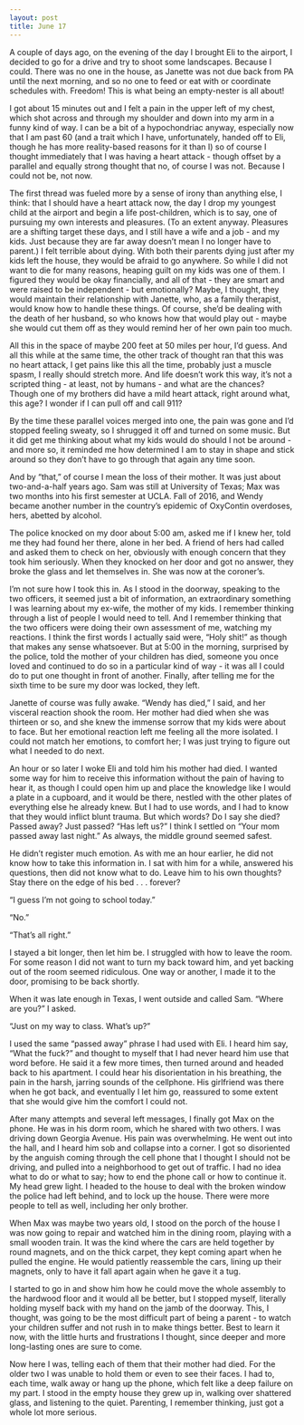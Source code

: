 ```yaml
---
layout: post
title: June 17
---
```


A couple of days ago, on the evening of the day I brought Eli to the airport, I decided to go for a drive and try to shoot some landscapes. Because I could. There was no one in the house, as Janette was not due back from PA until the next morning, and so no one to feed or eat with or coordinate schedules with. Freedom! This is what being an empty-nester is all about!

I got about 15 minutes out and I felt a pain in the upper left of my chest, which shot across and through my shoulder and down into my arm in a funny kind of way. I can be a bit of a hypochondriac anyway, especially now that I am past 60 (and a trait which I have, unfortunately, handed off to Eli, though he has more reality-based reasons for it than I) so of course I thought immediately that I was having a heart attack - though offset by a parallel and equally strong thought that no, of course I was not. Because I could not be, not now. 

The first thread was fueled more by a sense of irony than anything else, I think: that I should have a heart attack now, the day I drop my youngest child at the airport and begin a life post-children, which is to say, one of pursuing my own interests and pleasures. (To an extent anyway. Pleasures are a shifting target these days, and I still have a wife and a job - and my kids. Just because they are far away doesn’t mean I no longer have to parent.) I felt terrible about dying. With both their parents dying just after my kids left the house, they would be afraid to go anywhere. So while I did not want to die for many reasons, heaping guilt on my kids was one of them. I figured they would be okay financially, and all of that - they are smart and were raised to be independent - but emotionally? Maybe, I thought, they would maintain their relationship with Janette, who, as a family therapist, would know how to handle these things. Of course, she’d be dealing with the death of her husband, so who knows how that would play out - maybe she would cut them off as they would remind her of her own pain too much. 

All this in the space of maybe 200 feet at 50 miles per hour, I’d guess. And all this while at the same time, the other track of thought ran that this was no heart attack, I get pains like this all the time, probably just a muscle spasm, I really should stretch more. And life doesn’t work this way, it’s not a scripted thing - at least, not by humans - and what are the chances? Though one of my brothers did have a mild heart attack, right around what, this age? I wonder if I can pull off and call 911?

By the time these parallel voices merged into one, the pain was gone and I’d stopped feeling sweaty, so I shrugged it off and turned on some music. But it did get me thinking about what my kids would do should I not be around - and more so, it reminded me how determined I am to stay in shape and stick around so they don’t have to go through that again any time soon.

And by “that,” of course I mean the loss of their mother. It was just about two-and-a-half years ago. Sam was still at University of Texas; Max was two months into his first semester at UCLA. Fall of 2016, and Wendy became another number in the country’s epidemic of OxyContin overdoses, hers, abetted by alcohol. 

The police knocked on my door about 5:00 am, asked me if I knew her, told me they had found her there, alone in her bed. A friend of hers had called and asked them to check on her, obviously with enough concern that they took him seriously. When they knocked on her door and got no answer, they broke the glass and let themselves in. She was now at the coroner’s.

I’m not sure how I took this in. As I stood in the doorway, speaking to the two officers, it seemed just a bit of information, an extraordinary something I was learning about my ex-wife, the mother of my kids. I remember thinking through a list of people I would need to tell. And I remember thinking that the two officers were doing their own assessment of me, watching my reactions. I think the first words I actually said were, “Holy shit!” as though that makes any sense whatsoever. But at 5:00 in the morning, surprised by the police, told the mother of your children has died, someone you once loved and continued to do so in a particular kind of way - it was all I could do to put one thought in front of another. Finally, after telling me for the sixth time to be sure my door was locked, they left.

Janette of course was fully awake. “Wendy has died,” I said, and her visceral reaction shook the room. Her mother had died when she was thirteen or so, and she knew the immense sorrow that my kids were about to face. But her emotional reaction left me feeling all the more isolated. I could not match her emotions, to comfort her; I was just trying to figure out what I needed to do next.

An hour or so later I woke Eli and told him his mother had died. I wanted some way for him to receive this information without the pain of having to hear it, as though I could open him up and place the knowledge like I would a plate in a cupboard, and it would be there, nestled with the other plates of everything else he already knew. But I had to use words, and I had to know that they would inflict blunt trauma. But which words? Do I say she died? Passed away? Just passed? “Has left us?” I think I settled on “Your mom passed away last night.” As always, the middle ground seemed safest.

He didn’t register much emotion. As with me an hour earlier, he did not know how to take this information in. I sat with him for a while, answered his questions, then did not know what to do. Leave him to his own thoughts? Stay there on the edge of his bed . . . forever? 

“I guess I’m not going to school today.”

“No.”

“That’s all right.”

I stayed a bit longer, then let him be. I struggled with how to leave the room. For some reason I did not want to turn my back toward him, and yet backing out of the room seemed ridiculous. One way or another, I made it to the door, promising to be back shortly.

When it was late enough in Texas, I went outside and called Sam. “Where are you?” I asked.

“Just on my way to class. What’s up?”

I used the same “passed away” phrase I had used with Eli. I heard him say, “What the fuck?” and thought to myself that I had never heard him use that word before. He said it a few more times, then turned around and headed back to his apartment. I could hear his disorientation in his breathing, the pain in the harsh, jarring sounds of the cellphone. His girlfriend was there when he got back, and eventually I let him go, reassured to some extent that she would give him the comfort I could not.

After many attempts and several left messages, I finally got Max on the phone. He was in his dorm room, which he shared with two others. I was driving down Georgia Avenue. His pain was overwhelming. He went out into the hall, and I heard him sob and collapse into a corner. I got so disoriented by the anguish coming through the cell phone that I thought I should not be driving, and pulled into a neighborhood to get out of traffic. I had no idea what to do or what to say; how to end the phone call or how to continue it. My head grew light. I headed to the house to deal with the broken window the police had left behind, and to lock up the house. There were more people to tell as well, including her only brother. 

When Max was maybe two years old, I stood on the porch of the house I was now going to repair and watched him in the dining room, playing with a small wooden train. It was the kind where the cars are held together by round magnets, and on the thick carpet, they kept coming apart when he pulled the engine. He would patiently reassemble the cars, lining up their magnets, only to have it fall apart again when he gave it a tug.

I started to go in and show him how he could move the whole assembly to the hardwood floor and it would all be better, but I stopped myself, literally holding myself back with my hand on the jamb of the doorway. This, I thought, was going to be the most difficult part of being a parent - to watch your children suffer and not rush in to make things better. Best to learn it now, with the little hurts and frustrations I thought, since deeper and more long-lasting ones are sure to come. 

Now here I was, telling each of them that their mother had died. For the older two I was unable to hold them or even to see their faces. I had to, each time, walk away or hang up the phone, which felt like a deep failure on my part. I stood in the empty house they grew up in, walking over shattered glass, and listening to the quiet. Parenting, I remember thinking, just got a whole lot more serious.
